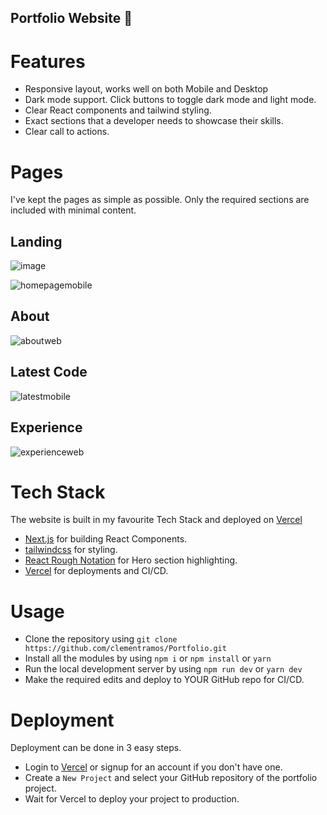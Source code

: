 ## Portfolio Website 💯

# Features

- Responsive layout, works well on both Mobile and Desktop
- Dark mode support. Click buttons to toggle dark mode and light mode.
- Clear React components and tailwind styling.
- Exact sections that a developer needs to showcase their skills.
- Clear call to actions.

# Pages

I've kept the pages as simple as possible. Only the required sections are included with minimal content.

## Landing

![image](https://user-images.githubusercontent.com/81080837/168429802-9c845f70-a425-49ce-9092-9e50e727990a.png)

![homepagemobile](https://user-images.githubusercontent.com/81080837/168429860-6dc8bea1-88bd-40e5-9805-72b6889e218e.png)

## About

![aboutweb](https://user-images.githubusercontent.com/81080837/168429823-e8722f35-2021-4836-b020-f3cfb2328de5.png)

## Latest Code

![latestmobile](https://user-images.githubusercontent.com/81080837/168429831-de486bda-3142-46cb-8ff4-08c58562e593.png)

## Experience

![experienceweb](https://user-images.githubusercontent.com/81080837/168429839-a33dae0e-af2a-4e02-92d4-7c0e12200e10.png)

# Tech Stack

The website is built in my favourite Tech Stack and deployed on [Vercel](https://vercel.com)

- [Next.js](https://nextjs.org) for building React Components.
- [tailwindcss](https://tailwindcss.com) for styling.
- [React Rough Notation](https://roughnotation.com) for Hero section highlighting.
- [Vercel](https://vercel.com) for deployments and CI/CD.

# Usage

- Clone the repository using `git clone https://github.com/clementramos/Portfolio.git`
- Install all the modules by using `npm i` or `npm install` or `yarn`
- Run the local development server by using `npm run dev` or `yarn dev`
- Make the required edits and deploy to YOUR GitHub repo for CI/CD.

# Deployment

Deployment can be done in 3 easy steps.

- Login to [Vercel](https://vercel.com) or signup for an account if you don't have one.
- Create a `New Project` and select your GitHub repository of the portfolio project.
- Wait for Vercel to deploy your project to production.
